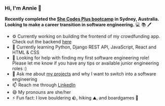 ### Hi, I'm Annie 👋 

**Recently completed the [She Codes Plus bootcamp](https://shecodes.com.au/) in Sydney, Australia. Looking to make a career transition in software engineering.** :computer: :books: :pen:

- :gear: Currently working on building the frontend of my crowdfunding app. Check out the backend [here](https://github.com/AnnieL1/RestAPI-She_Codes_Plus)
- 🌱 Currently learning Python, Django REST API, JavaScript, React and HTML & CSS
- :pray: Looking for help with finding my first software engineering role! Please let me know if you have any tips or available junior engineering roles :) 
- 💬 Ask me about [my projects](https://github.com/AnnieL1?tab=repositories) and why I want to switch into a software engineering 
- 📫 Reach me through [LinkedIn](https://www.linkedin.com/in/annie-liang)
- 😄 My pronouns are she/her
- ⚡ Fun fact: I love bouldering :rock:, hiking :mountain:, and boardgames :game_die:	

<!--
**AnnieL1/AnnieL1** is a ✨ _special_ ✨ repository because its `README.md` (this file) appears on your GitHub profile.

Here are some ideas to get you started:

- 🔭 I’m currently working on ...
- 🌱 I’m currently learning ...
- 👯 I’m looking to collaborate on ...
- 🤔 I’m looking for help with ...
- 💬 Ask me about ...
- 📫 How to reach me: ...
- 😄 Pronouns: ...
- ⚡ Fun fact: ...
-->
